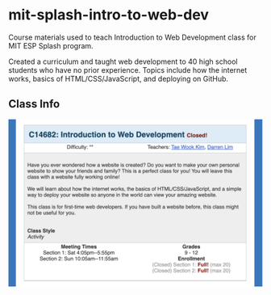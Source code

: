 # mit-splash-intro-to-web-dev
Course materials used to teach Introduction to Web Development class for MIT ESP Splash program. 

Created a curriculum and taught web development to 40 high school students who have no prior experience. Topics include how the internet works, basics of HTML/CSS/JavaScript, and deploying on GitHub.

## Class Info
<img src= "https://github.com/terrytwk/mit-splash-intro-to-web-dev/blob/main/Class%20Info.png" width=600 width=auto/>
